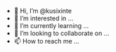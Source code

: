 - 👋 Hi, I’m @kusixinte
- 👀 I’m interested in ...
- 🌱 I’m currently learning ...
- 💞️ I’m looking to collaborate on ...
- 📫 How to reach me ...

<!---
kusixinte/kusixinte is a ✨ special ✨ repository because its `README.md` (this file) appears on your GitHub profile.
You can click the Preview link to take a look at your changes.
--->
